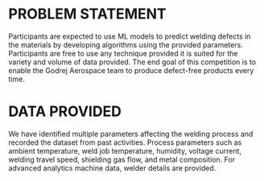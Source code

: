 # PROBLEM STATEMENT
Participants are expected to use ML models to predict welding defects in the materials by
developing algorithms using the provided parameters. Participants are free to use any
technique provided it is suited for the variety and volume of data provided.
The end goal of this competition is to enable the Godrej Aerospace team to produce
defect-free products every time.
# DATA PROVIDED
We have identified multiple parameters affecting the welding process and recorded the
dataset from past activities. Process parameters such as ambient temperature, weld job
temperature, humidity, voltage current, welding travel speed, shielding gas flow, and metal
composition. For advanced analytics machine data, welder details are provided.

